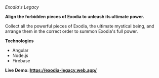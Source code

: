 *Exodia's Legacy*

**Align the forbidden pieces of Exodia to unleash its ultimate power.**

Collect all the powerful pieces of Exodia, the ultimate mystical being, and arrange them in the correct order to summon Exodia's full power.

**Technologies**

- Angular
- Node.js
- Firebase

**Live Demo: https://exodia-legacy.web.app/**